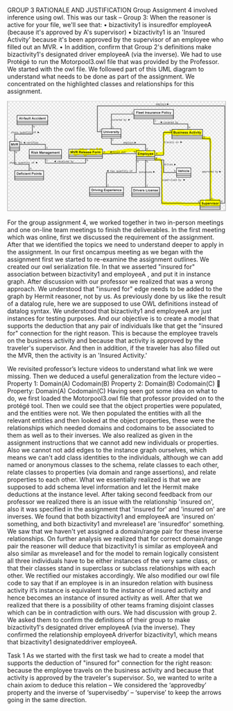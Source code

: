 GROUP 3 RATIONALE AND JUSTIFICATION
Group Assignment 4 involved inference using owl. This was our task – 
Group 3: When the reasoner is active for your file, we'll see that:
•	bizactivity1 is insuredfor employeeA (because it's approved by A's supervisor)
•	bizactivity1 is an 'Insured Activity' because it's been approved by the supervisor of an employee who filled out an MVR.
•	In addition, confirm that Group 2's definitions make bizactivity1's designated driver employeeA (via the inverse).
We had to use Protégé to run the Motorpool3.owl file that was provided by the Professor. We started with the owl file. We followed part of this UML diagram to understand what needs to be done as part of the assignment. We concentrated on the highlighted classes and relationships for this assignment.

![rule 2](https://github.com/IS561/MotorPool/blob/master/Group%203%20Assignment%204/images/pic1.png)

For the group assignment 4, we worked together in two in-person meetings and one on-line team meetings to finish the deliverables.
In the first meeting which was online, first we discussed the requirement of the assignment. After that we identified the topics we need to understand deeper to apply in the assignment. In our first oncampus meeting as we began with the assignment first we started to re-examine the assignment outlines. We created our owl serialization file. In that we asserted "insured for" association between bizactivity1 and employeeA , and put it in instance graph. After discussion with our professor we realized that was a wrong approach. 
We understood that "insured for" edge needs to be added to the graph by Hermit reasoner, not by us. As previously done by us like the result of a datalog rule, here we are supposed to use OWL definitions instead of datalog syntax. We understood that bizactivity1 and employeeA are just instances for testing purposes. And our objective is to create a model that supports the deduction that any pair of individuals like that get the "insured for" connection for the right reason. This is because the employee travels on the business activity and because that activity is approved by the traveler's supervisor. And then in addition, if the traveler has also filled out the MVR, then the activity is an 'Insured Activity.'

We revisited professor’s lecture videos to understand what link we were missing. Then we deduced a useful generalization from the lecture video – 
	Property 1: Domain(A)  Codomain(B)
	Property 2: Domain(B)  Codomain(C)
	 Property: Domain(A)  Codomain(C)
Having seen got some idea on what to do, we first loaded the Motorpool3.owl file that professor provided on to the protégé tool. Then we could see that the object properties were populated, and the entities were not. We then populated the entities with all the relevant entities and then looked at the object properties, these were the relationships which needed domains and codomains to be associated to them as well as to their inverses. 
We also realized as given in the assignment instructions that we cannot add new individuals or properties. Also we cannot not add edges to the instance graph ourselves, which means we can't add class identities to the individuals, although we can add named or anonymous classes to the schema, relate classes to each other, relate classes to properties (via domain and range assertions), and relate properties to each other. What we essentially realized is that we are supposed to add schema level information and let the Hermit make deductions at the instance level.
After taking second feedback from our professor we realized there is an issue with the relationship 'insured on', also it was specified in the assignment that 'insured for' and 'insured on' are inverses.  We found that both bizactivity1 and employeeA are 'insured on' something, and both bizactivity1 and mvrelease1 are 'insuredfor' something. We saw that we haven't yet assigned a domain/range pair for these inverse relationships. On further analysis we realized that for correct domain/range pair the reasoner will deduce that bizactivity1 is similar as employeeA and also similar as mvrelease1 and for the model to remain logically consistent all three individuals have to be either instances of the very same class, or that their classes stand in superclass or subclass relationships with each other. We rectified our mistakes accordingly. We also modified our owl file code to say that if an employee is in an insuredon relation  with business activity it’s instance is equivalent to the instance of insured activity and hence becomes an instance of insured activity as well.
After that we realized that there is a possibility of other teams framing disjoint classes which can be in contradiction with ours. We had discussion with group 2. We asked them to confirm the definitions of their group to make bizactivity1's designated driver employeeA (via the inverse).
They confirmed the relationship employeeA driverfor bizactivity1, which means that bizactivity1 designateddriver employeeA. 

Task 1 
As we started with the first task we had to create a model that supports the deduction of "insured for" connection for the right reason: because the employee travels on the business activity and because that activity is approved by the traveler's supervisor. So, we wanted to write a chain axiom to deduce this relation – We considered the ‘approvedby’ property and the inverse of ‘supervisedby’ – ‘supervise’ to keep the arrows going in the same direction.


